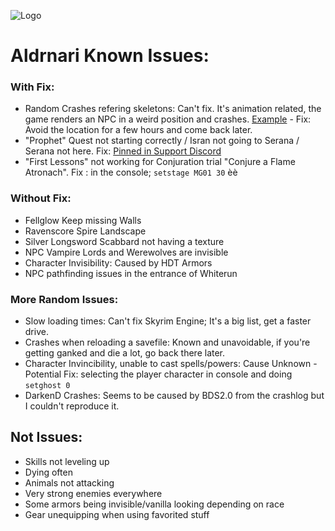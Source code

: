 ![Logo](https://i.imgur.com/qOPBy7D.png)

# Aldrnari Known Issues:

### With Fix:
- Random Crashes refering skeletons: Can't fix. It's animation related, the game renders an NPC in a weird position and crashes. [Example](https://pastebin.com/1rjAwJnp) - Fix: Avoid the location for a few hours and come back later.
- "Prophet" Quest not starting correctly / Isran not going to Serana / Serana not here. Fix: [Pinned in Support Discord](http://prntscr.com/1stoif9)
- "First Lessons" not working for Conjuration trial "Conjure a Flame Atronach". Fix : in the console; ``setstage MG01 30``                     èè

### Without Fix:
- Fellglow Keep missing Walls
- Ravenscore Spire Landscape
- Silver Longsword Scabbard not having a texture
- NPC Vampire Lords and Werewolves are invisible
- Character Invisibility: Caused by HDT Armors
- NPC pathfinding issues in the entrance of Whiterun

### More Random Issues:
- Slow loading times: Can't fix Skyrim Engine; It's a big list, get a faster drive.
- Crashes when reloading a savefile: Known and unavoidable, if you're getting ganked and die a lot, go back there later.
- Character Invincibility, unable to cast spells/powers: Cause Unknown - Potential Fix: selecting the player character in console and doing ``setghost 0``
- DarkenD Crashes: Seems to be caused by BDS2.0 from the crashlog but I couldn't reproduce it.

## Not Issues:
- Skills not leveling up
- Dying often
- Animals not attacking
- Very strong enemies everywhere
- Some armors being invisible/vanilla looking depending on race
- Gear unequipping when using favorited stuff
